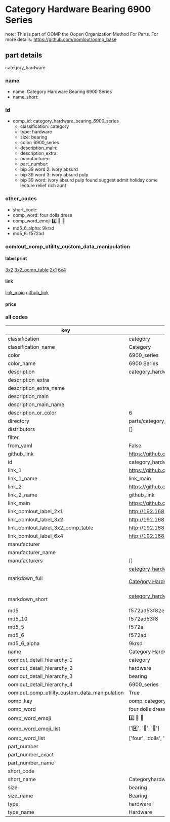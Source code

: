 # Category Hardware Bearing 6900 Series  

note: This is part of OOMP the Oopen Organization Method For Parts. For more details: https://github.com/oomlout/oomp_base

##  part details



category_hardware

### name
* name: Category Hardware Bearing 6900 Series
* name_short: 
### id
* oomp_id: category_hardware_bearing_6900_series
  * classification: category
  * type: hardware
  * size: bearing
  * color: 6900_series
  * description_main: 
  * description_extra: 
  * manufacturer: 
  * part_number: 
  * bip 39 word 2: ivory absurd
  * bip 39 word 3: ivory absurd pulp
  * bip 39 word: ivory absurd pulp found suggest admit holiday come lecture relief rich aunt

### other_codes
* short_code: 
* oomp_word: four dolls dress
* oomp_word_emoji :four: :dolls: :dress:
* md5_6_alpha: 9krsd
* md5_6: f572ad






### oomlout_oomp_utility_custom_data_manipulation
#### label print
[3x2](http://192.168.1.245:1112/?label=oomp%209krsd)
[3x2_oomp_table](http://192.168.1.107:1112/?label=oomp%209krsd)
[2x1](http://192.168.1.242:1112/?label=oomp%209krsd)
[6x4](http://192.168.1.55:1112/?label=oomp%209krsd)    

#### link

[link_main](https://github.com/oomlout/oomlout_oomp_current_version_messy/tree/main/parts/category_hardware_bearing_6900_series) [github_link](https://github.com/oomlout/oomlout_oomp_part_src/tree/main/parts/category_hardware_bearing_6900_series)                             

#### price







### all codes 
| key | value |  
| --- | --- |  
| classification | category |  
| classification_name | Category |  
| color | 6900_series |  
| color_name | 6900 Series |  
| description | category_hardware |  
| description_extra |  |  
| description_extra_name |  |  
| description_main |  |  
| description_main_name |  |  
| description_or_color | 6  |  
| directory | parts/category_hardware_bearing_6900_series |  
| distributors | [] |  
| filter |  |  
| from_yaml | False |  
| github_link | https://github.com/oomlout/oomlout_oomp_part_src/tree/main/parts/category_hardware_bearing_6900_series |  
| id | category_hardware_bearing_6900_series |  
| link_1 | https://github.com/oomlout/oomlout_oomp_current_version_messy/tree/main/parts/category_hardware_bearing_6900_series |  
| link_1_name | link_main |  
| link_2 | https://github.com/oomlout/oomlout_oomp_part_src/tree/main/parts/category_hardware_bearing_6900_series |  
| link_2_name | github_link |  
| link_main | https://github.com/oomlout/oomlout_oomp_current_version_messy/tree/main/parts/category_hardware_bearing_6900_series |  
| link_oomlout_label_2x1 | http://192.168.1.242:1112/?label=oomp%209krsd |  
| link_oomlout_label_3x2 | http://192.168.1.245:1112/?label=oomp%209krsd |  
| link_oomlout_label_3x2_oomp_table | http://192.168.1.107:1112/?label=oomp%209krsd |  
| link_oomlout_label_6x4 | http://192.168.1.55:1112/?label=oomp%209krsd |  
| manufacturer |  |  
| manufacturer_name |  |  
| manufacturers | [] |  
| markdown_full | [category_hardware_bearing_6900_series](https://github.com/oomlout/oomlout_oomp_current_version_messy/tree/main/parts/category_hardware_bearing_6900_series)<br>[](https://github.com/oomlout/oomlout_oomp_current_version_messy/tree/main/parts/category_hardware_bearing_6900_series)<br>[Category Hardware Bearing 6900 Series](https://github.com/oomlout/oomlout_oomp_current_version_messy/tree/main/parts/category_hardware_bearing_6900_series)<br><br> |  
| markdown_short | [category_hardware_bearing_6900_series](https://github.com/oomlout/oomlout_oomp_current_version_messy/tree/main/parts/category_hardware_bearing_6900_series)<br><br> |  
| md5 | f572ad53f82e0d980eec75c35ac043b7 |  
| md5_10 | f572ad53f8 |  
| md5_5 | f572a |  
| md5_6 | f572ad |  
| md5_6_alpha | 9krsd |  
| name | Category Hardware Bearing 6900 Series |  
| oomlout_detail_hierarchy_1 | category |  
| oomlout_detail_hierarchy_2 | hardware |  
| oomlout_detail_hierarchy_3 | bearing |  
| oomlout_detail_hierarchy_4 | 6900_series |  
| oomlout_oomp_utility_custom_data_manipulation | True |  
| oomp_key | oomp_category_hardware_bearing_6900_series |  
| oomp_word | four dolls dress |  
| oomp_word_emoji | :four: :dolls: :dress: |  
| oomp_word_emoji_list | [':four:', ':dolls:', ':dress:'] |  
| oomp_word_list | ['four', 'dolls', 'dress'] |  
| part_number |  |  
| part_number_exact |  |  
| part_number_name |  |  
| short_code |  |  
| short_name | Categoryhardware |  
| size | bearing |  
| size_name | Bearing |  
| type | hardware |  
| type_name | Hardware |  

